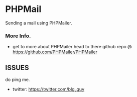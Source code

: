 # PHPMail
Sending a mail using PHPMailer.

### More Info.
- get to more about PHPMailer head to there github repo @ https://github.com/PHPMailer/PHPMailer


## ISSUES

do ping me.
- twitter: https://twitter.com/blg_guy
